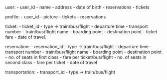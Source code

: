 user:
    - user_id
    - name
    - address
    - date of birth
    - reservations
    - tickets

profile:
    - user_id
    - picture
    - tickets
    - reservations

ticket:
    - ticket_id
    - type -> train/bus/flight
    - departure time
    - transport number
    - train/bus/flight name
    - boarding point
    - destination point
    - ticket fare
    - date of travel.

reservation:
    - reservation_id
    - type -> train/bus/flight
    - departure time
    - transport number
    - train/bus/flight name
    - boarding point
    - destination point
    - no. of seats in first class
    - fare per ticket/bus/flight
    - no. of seats in second class
    - fare per ticket
    - date of travel

transportation:
    - transport_id
    - type -> train/bus/flight